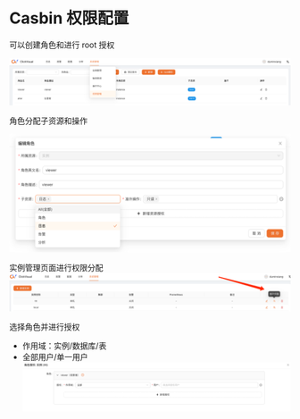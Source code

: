 # Casbin 权限配置

可以创建角色和进行 root 授权

![img_1.png](../../../images/casbin_1.png)

角色分配子资源和操作

![img_2.png](../../../images/casbin_2.png)

实例管理页面进行权限分配
![img_3.png](../../../images/casbin_3.png)

选择角色并进行授权
- 作用域：实例/数据库/表
- 全部用户/单一用户
![img_4.png](../../../images/casbin_4.png)